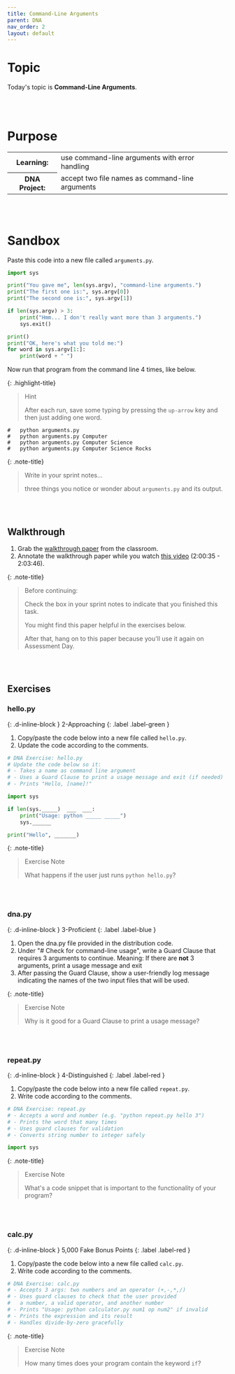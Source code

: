 ```yaml
---
title: Command-Line Arguments
parent: DNA
nav_order: 2
layout: default
---
```


# Topic
Today's topic is **Command-Line Arguments**.

<br><br>

# Purpose

<table>
  <tr>
    <th>Learning:</th>
    <td>use command-line arguments with error handling</td>
  </tr>
  <tr>
    <th>DNA Project:</th>
    <td>accept two file names as command-line arguments</td>
  </tr>
</table>

<br><br>

# Sandbox

Paste this code into a new file called `arguments.py`.
```python
import sys

print("You gave me", len(sys.argv), "command-line arguments.")
print("The first one is:", sys.argv[0])
print("The second one is:", sys.argv[1])

if len(sys.argv) > 3:
    print("Hmm... I don't really want more than 3 arguments.")
    sys.exit()

print()
print("OK, here's what you told me:")
for word in sys.argv[1:]:
    print(word + " ")
```

Now run that program from the command line 4 times, like below.

{: .highlight-title}

> Hint
>
> After each run, save some typing by pressing the `up-arrow` key and then just adding one word.

```
#   python arguments.py
#   python arguments.py Computer
#   python arguments.py Computer Science
#   python arguments.py Computer Science Rocks
```

{: .note-title}

> Write in your sprint notes...
>
> three things you notice or wonder about `arguments.py` and its output.

<br><br>

## Walkthrough


1. Grab the [walkthrough paper](https://docs.google.com/document/d/1tYE56_PYmzqzeV2K0PW0Lw6qhjAlTiHEoL3dY_jp9ug/edit?usp=sharing) from the classroom.
1. Annotate the walkthrough paper while you watch [this video](https://youtu.be/EHi0RDZ31VA?start=7235&end=7426) (2:00:35 - 2:03:46).

{: .note-title}

> Before continuing:
>
> Check the box in your sprint notes to indicate that you finished this task.
>
> You might find this paper helpful in the exercises below.
>
> After that, hang on to this paper because you'll use it again on Assessment Day.

<br><br>

## Exercises

<!-- prettier-ignore-start -->

### hello.py
{: .d-inline-block }
2-Approaching
{: .label .label-green }

1. Copy/paste the code below into a new file called `hello.py`.
1. Update the code according to the comments.

```python
# DNA Exercise: hello.py
# Update the code below so it:
# - Takes a name as command line argument
# - Uses a Guard Clause to print a usage message and exit (if needed)
# - Prints "Hello, [name]!"

import sys

if len(sys._____)  ___  ___:
    print("Usage: python _____ _____")
    sys.______

print("Hello", _______)
```

{: .note-title}

> Exercise Note
>
> What happens if the user just runs `python hello.py`?

<br><br>

### dna.py
{: .d-inline-block }
3-Proficient
{: .label .label-blue }

1. Open the dna.py file provided in the distribution code.
1. Under "# Check for command-line usage", write a Guard Clause that requires 3 arguments to continue. Meaning: If there are **not** 3 arguments, print a usage message and exit
1. After passing the Guard Clause, show a user-friendly log message indicating the names of the two input files that will be used.

{: .note-title}

> Exercise Note
>
> Why is it good for a Guard Clause to print a usage message?

<br><br>

### repeat.py
{: .d-inline-block }
4-Distinguished
{: .label .label-red }

1. Copy/paste the code below into a new file called `repeat.py`.
1. Write code according to the comments.

```python
# DNA Exercise: repeat.py
# - Accepts a word and number (e.g. "python repeat.py hello 3")
# - Prints the word that many times
# - Uses guard clauses for validation
# - Converts string number to integer safely

import sys

```

{: .note-title}

> Exercise Note
>
> What's a code snippet that is important to the functionality of your program?

<br><br>

### calc.py
{: .d-inline-block }
5,000 Fake Bonus Points
{: .label .label-red }

1. Copy/paste the code below into a new file called `calc.py`.
1. Write code according to the comments.

```python
# DNA Exercise: calc.py
# - Accepts 3 args: two numbers and an operator (+,-,*,/)
# - Uses guard clauses to check that the user provided
#   a number, a valid operator, and another number
# - Prints "Usage: python calculator.py num1 op num2" if invalid
# - Prints the expression and its result
# - Handles divide-by-zero gracefully

```

{: .note-title}

> Exercise Note
>
> How many times does your program contain the keyword `if`?

<br><br>

<!-- prettier-ignore-end -->

